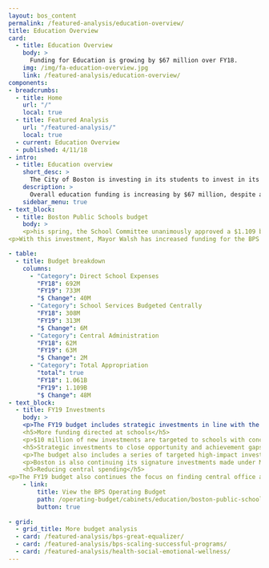 ```yaml
---
layout: bos_content
permalink: /featured-analysis/education-overview/
title: Education Overview
card:
  - title: Education Overview
    body: >
      Funding for Education is growing by $67 million over FY18.
    img: /img/fa-education-overview.jpg
    link: /featured-analysis/education-overview/
components:
- breadcrumbs:
  - title: Home
    url: "/"
    local: true
  - title: Featured Analysis
    url: "/featured-analysis/"
    local: true
  - current: Education Overview
  - published: 4/11/18
- intro:
  - title: Education overview
    short_desc: >
      The City of Boston is investing in its students to invest in its future. Education comprises 40% of the FY19 budget with a projected $1.109 billion to support 57,000 students at Boston Public Schools (BPS) and $194.2 million to support 11,000 Boston students in charter schools. 
    description: >
      Overall education funding is increasing by $67 million, despite a projected increase of just $1.3 million in Chapter 70 Education Aid and a charter reimbursement that is projected to be underfunded by $27.3 million by the state. Since Mayor Walsh took office, Boston has increased its annual spending on education by $170 million despite a $1.4 million reduction in education funding from the state.
    sidebar_menu: true
- text_block:
  - title: Boston Public Schools budget
    body: >
    <p>his spring, the School Committee unanimously approved a $1.109 billion budget for BPS which marks the largest BPS budget in history.</p>
<p>With this investment, Mayor Walsh has increased funding for the BPS annual budget by $48 million from the FY18 adopted budget, and the number of BPS educators will have increased by approximately 358 since he took office. Funding directed to schools will increase by $40 million or almost 6% in FY19, even before the largest driver of BPS costs, employee collective bargaining increases, are negotiated.</p>

- table:
  - title: Budget breakdown
    columns:
      - "Category": Direct School Expenses
        "FY18": 692M
        "FY19": 733M
        "$ Change": 40M
      - "Category": School Services Budgeted Centrally
        "FY18": 308M
        "FY19": 313M
        "$ Change": 6M
      - "Category": Central Administration
        "FY18": 62M
        "FY19": 63M
        "$ Change": 2M
      - "Category": Total Appropriation
        "total": true
        "FY18": 1.061B
        "FY19": 1.109B
        "$ Change": 48M
- text_block:
  - title: FY19 Investments
    body: >
    <p>The FY19 budget includes strategic investments in line with the BPS guiding principles for budget equity: closing opportunity and achievement gaps, making system-wide investments, and enabling school-led investments.</p>
    <h5>More funding directed at schools</h5>
    <p>$10 million of new investments are targeted to schools with concentrations of high need as well as a series of new supports for schools with declining enrollments, particularly those that are lower performing. These include $3 million that will be targeted to English language learners, and $3 million that will be allocated using the Opportunity Index, an innovative approach to identifying high-need students.</p>
    <h5>Strategic investments to close opportunity and achievement gaps</h5>
    <p>The budget also includes a series of targeted high-impact investments to support physical and mental health and close opportunity and achievement gaps that total $6 million. These include the addition of 20 new social emotional wellness professionals, expanding Excellence for All to the 6th grade, and expanding Becoming a Man, a program that serves young men of color by providing school-based group counseling and mentoring services.</p>
    <p>Boston is also continuing its signature investments made under Mayor Walsh by sustaining Expanded Learning Time, adding nearly 150 new high-quality pre-K seats, and increasing supports for students experiencing homelessness.</p>
    <h5>Reducing central spending</h5>
<p>The FY19 budget also continues the focus on finding central office and transportation efficiencies to pour back into schools and supports.  Efforts to tighten budget management and identify efficiencies, along with Mayor Walsh’s commitment to education funding, make possible $16 million in new BPS investments beyond increases for teacher salaries. While the School Committee approved a balanced budget for FY19, the District still has underlying challenges that require structural changes to allow Boston to continue to effectively invest in its students in future years.</p>
    - link:
        title: View the BPS Operating Budget
        path: /operating-budget/cabinets/education/boston-public-schools
        button: true
  
- grid: 
  - grid_title: More budget analysis
  - card: /featured-analysis/bps-great-equalizer/
  - card: /featured-analysis/bps-scaling-successful-programs/
  - card: /featured-analysis/health-social-emotional-wellness/
---
```

